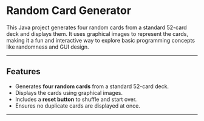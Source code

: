 # Random Card Generator

This Java project generates four random cards from a standard 52-card deck and displays them. It uses graphical images to represent the cards, making it a fun and interactive way to explore basic programming concepts like randomness and GUI design.

---

## Features

- Generates **four random cards** from a standard 52-card deck.
- Displays the cards using graphical images.
- Includes a **reset button** to shuffle and start over.
- Ensures no duplicate cards are displayed at once.

---
